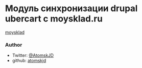 # Модуль синхронизации drupal ubercart с moysklad.ru
[moysklad](https://online.moysklad.ru/app/)

### Author
* Twitter: [@AtomskJD](https://twitter.com/AtomskJD)
* github: [atomskjd](https://github.com/AtomskJD)
  
